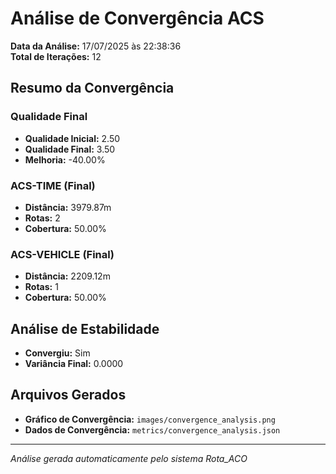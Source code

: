 # Análise de Convergência ACS

**Data da Análise:** 17/07/2025 às 22:38:36  
**Total de Iterações:** 12

## Resumo da Convergência

### Qualidade Final
- **Qualidade Inicial:** 2.50
- **Qualidade Final:** 3.50
- **Melhoria:** -40.00%

### ACS-TIME (Final)
- **Distância:** 3979.87m
- **Rotas:** 2
- **Cobertura:** 50.00%

### ACS-VEHICLE (Final)
- **Distância:** 2209.12m
- **Rotas:** 1
- **Cobertura:** 50.00%

## Análise de Estabilidade

- **Convergiu:** Sim
- **Variância Final:** 0.0000

## Arquivos Gerados

- **Gráfico de Convergência:** `images/convergence_analysis.png`
- **Dados de Convergência:** `metrics/convergence_analysis.json`

---
*Análise gerada automaticamente pelo sistema Rota_ACO*
